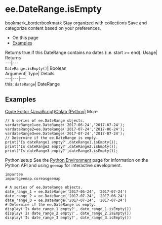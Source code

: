  
#  ee.DateRange.isEmpty 
bookmark_borderbookmark Stay organized with collections  Save and categorize content based on your preferences. 
  * On this page
  * [Examples](https://developers.google.com/earth-engine/apidocs/ee-daterange-isempty#examples)


Returns true if this DateRange contains no dates (i.e. start >= end). 
Usage| Returns  
---|---  
`DateRange.isEmpty()`| Boolean  
Argument| Type| Details  
---|---|---  
this: `dateRange`| DateRange  
## Examples
[Code Editor (JavaScript)](https://developers.google.com/earth-engine/apidocs/ee-daterange-isempty#code-editor-javascript-sample)[Colab (Python)](https://developers.google.com/earth-engine/apidocs/ee-daterange-isempty#colab-python-sample) More
```
// A series of ee.DateRange objects.
vardateRange1=ee.DateRange('2017-06-24','2017-07-24');
vardateRange2=ee.DateRange('2017-07-24','2017-06-24');
vardateRange3=ee.DateRange('2017-07-24','2017-07-24');
// Determine if the ee.DateRange is empty.
print('Is dateRange1 empty?',dateRange1.isEmpty());
print('Is dateRange2 empty?',dateRange2.isEmpty());
print('Is dateRange3 empty?',dateRange3.isEmpty());
```
Python setup
See the [ Python Environment](https://developers.google.com/earth-engine/guides/python_install) page for information on the Python API and using `geemap` for interactive development.
```
importee
importgeemap.coreasgeemap
```
```
# A series of ee.DateRange objects.
date_range_1 = ee.DateRange('2017-06-24', '2017-07-24')
date_range_2 = ee.DateRange('2017-07-24', '2017-06-24')
date_range_3 = ee.DateRange('2017-07-24', '2017-07-24')
# Determine if the ee.DateRange is empty.
display('Is date_range_1 empty?', date_range_1.isEmpty())
display('Is date_range_2 empty?', date_range_2.isEmpty())
display('Is date_range_3 empty?', date_range_3.isEmpty())
```

